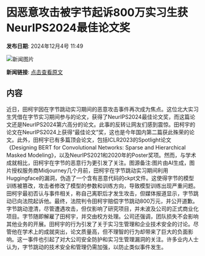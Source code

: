 # 因恶意攻击被字节起诉800万实习生获NeurIPS2024最佳论文奖

**发布日期**: 2024年12月4号 11:49

![新闻图片](https://pic.chinaz.com/picmap/202304201630340129_0.jpg)

**新闻链接**: [点击查看原文](https://www.aibase.com/zh/news/13687)

## 内容

近日，田柯宇因在字节跳动实习期间的恶意攻击事件再次成为焦点。这位北大实习生凭借在字节实习期间参与的论文，获得了NeurIPS2024最佳论文奖，而这篇论文还是NeurIPS2024第六高分的论文。此事的反转让网友们感到震惊。田柯宇的论文在NeurIPS2024上获得“最佳论文”奖，这也是今年国内第二篇获此殊荣的论文。此外，田柯宇已有多篇顶会论文，包括ICLR2023的Spotlight论文《Designing BERT for Convolutional Networks: Sparse and Hierarchical Masked Modeling》，以及NeurIPS2021和2020年的Poster奖项。然而，与学术成就相比，田柯宇在字节的恶意行为更引发了关注。图源备注:图片由AI生成，图片授权服务商Midjourney几个月前，田柯宇在字节跳动实习期间利用Huggingface的漏洞，伪造了一个含有恶意代码的ckpt文件。这使得字节的模型训练被篡改，攻击者修改了模型的参数和训练方向，导致模型训练出现严重问题。田柯宇最初否认与事件相关，称自己离职后才发生攻击，但媒体报道显示，字节跳动已向法院起诉他。最终，法院判令田柯宇赔偿字节跳动800万元，并公开道歉。字节跳动澄清，尽管遭遇攻击，但仅影响了研究项目，并未波及公司的正式商业化项目。字节随即解雇了田柯宇，并交由校方处理。公司还强调，团队损失不会影响其他业务的开展。田柯宇的行为引发了关于实习生管理和企业技术安全的讨论。尽管他在学术上的成就突出，论文质量高，但不理智的行为却带来了巨大的负面影响。这一事件也引起了对大公司安全防护和实习生管理漏洞的关注。许多业内人士认为，字节跳动的技术安全和管理仍需加强，以防止类似事件发生。
